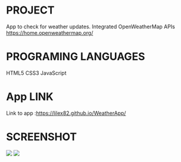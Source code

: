 # PROJECT
App to check for weather updates. 
Integrated OpenWeatherMap APIs 
https://home.openweathermap.org/

# PROGRAMING LANGUAGES 
HTML5
CSS3
JavaScript

# App LINK
Link to app :https://lilex82.github.io/WeatherApp/

# SCREENSHOT
<img src="/Public/AppShots/Screenshot%20(576).png">
<img src="/Public/AppShots/Screenshot%20(577).png">
